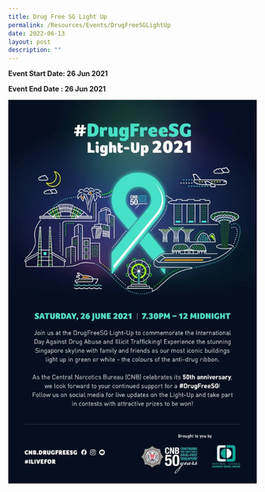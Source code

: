 ```yaml
---
title: Drug Free SG Light Up
permalink: /Resources/Events/DrugFreeSGLightUp
date: 2022-06-13
layout: post
description: ""
---
```






**Event Start Date: 26 Jun 2021**

**Event End Date  : 26 Jun 2021**

![](/images/DrugFreeSGLightUp.jpg)
